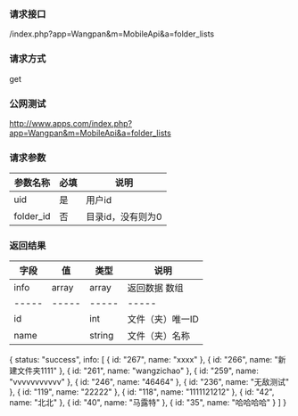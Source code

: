 ### **请求接口**
/index.php?app=Wangpan&m=MobileApi&a=folder_lists

### **请求方式**
get

### **公网测试**
http://www.apps.com/index.php?app=Wangpan&m=MobileApi&a=folder_lists

### **请求参数**

| 参数名称   |必填 |     说明   |
|----------- |-----|------------|
| uid        | 是  |   用户id   |
| folder_id   | 否  |   目录id，没有则为0   |


### **返回结果**
|字段       |值             |类型    |说明           |
| --------- |--------      |--------|--------       |
|info       |array         |array  |返回数据 数组    |
|-----      |-----         |-----  |-----           |
|id         |              |int    |文件（夹）唯一ID  |
|name       |              |string |文件（夹）名称   |


{
status: "success",
info: [
{
id: "267",
name: "xxxx"
},
{
id: "266",
name: "新建文件夹1111"
},
{
id: "261",
name: "wangzichao"
},
{
id: "259",
name: "vvvvvvvvvvv"
},
{
id: "246",
name: "46464"
},
{
id: "236",
name: "无敌测试"
},
{
id: "119",
name: "22222"
},
{
id: "118",
name: "1111121212"
},
{
id: "42",
name: "北北"
},
{
id: "40",
name: "马露特"
},
{
id: "35",
name: "哈哈哈哈"
}
]
}
